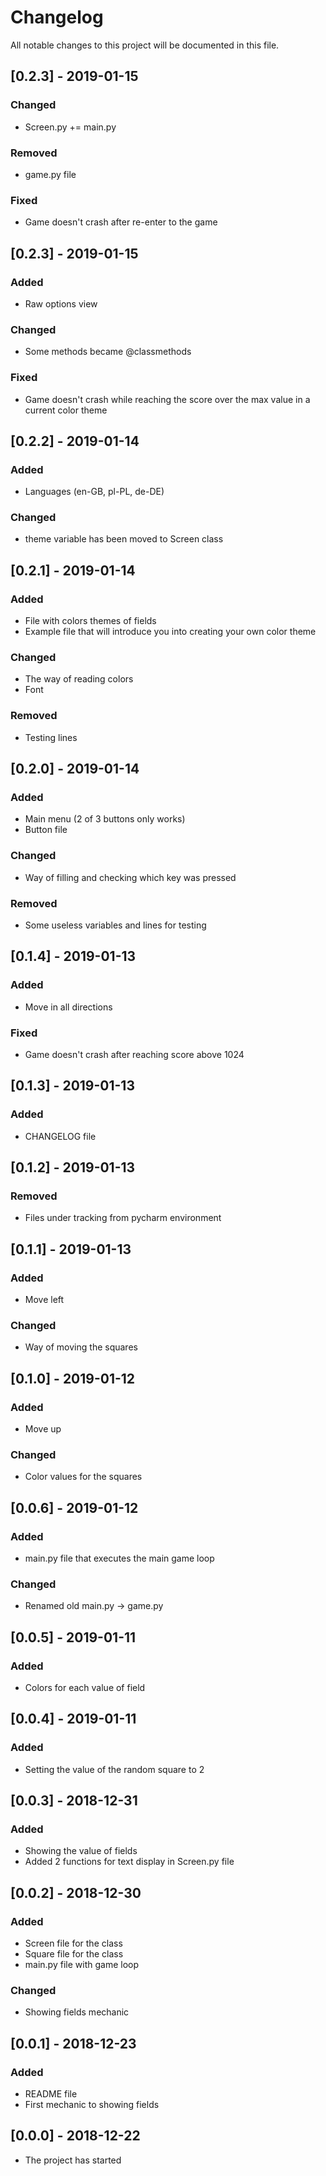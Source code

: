# Changelog
All notable changes to this project will be documented in this file.

## [0.2.3] - 2019-01-15
### Changed
- Screen.py += main.py

### Removed
- game.py file

### Fixed
- Game doesn't crash after re-enter to the game

## [0.2.3] - 2019-01-15
### Added
- Raw options view

### Changed
- Some methods became @classmethods

### Fixed
- Game doesn't crash while reaching the score over the max value in a current color theme

## [0.2.2] - 2019-01-14
### Added
- Languages (en-GB, pl-PL, de-DE)

### Changed
- theme variable has been moved to Screen class

## [0.2.1] - 2019-01-14
### Added
- File with colors themes of fields
- Example file that will introduce you into creating your own color theme

### Changed
- The way of reading colors
- Font

### Removed
- Testing lines

## [0.2.0] - 2019-01-14
### Added
- Main menu (2 of 3 buttons only works)
- Button file

### Changed
- Way of filling and checking which key was pressed

### Removed
- Some useless variables and lines for testing

## [0.1.4] - 2019-01-13
### Added
- Move in all directions

### Fixed
- Game doesn't crash after reaching score above 1024

## [0.1.3] - 2019-01-13
### Added
- CHANGELOG file

## [0.1.2] - 2019-01-13
### Removed
- Files under tracking from pycharm environment

## [0.1.1] - 2019-01-13
### Added
- Move left

### Changed
- Way of moving the squares

## [0.1.0] - 2019-01-12
### Added
- Move up

### Changed
- Color values for the squares

## [0.0.6] - 2019-01-12
### Added
- main.py file that executes the main game loop

### Changed
- Renamed old main.py -> game.py

## [0.0.5] - 2019-01-11
### Added
- Colors for each value of field

## [0.0.4] - 2019-01-11
### Added
- Setting the value of the random square to 2

## [0.0.3] - 2018-12-31
### Added
- Showing the value of fields
- Added 2 functions for text display in Screen.py file

## [0.0.2] - 2018-12-30
### Added
- Screen file for the class
- Square file for the class
- main.py file with game loop

### Changed
- Showing fields mechanic

## [0.0.1] - 2018-12-23
### Added
- README file
- First mechanic to showing fields

## [0.0.0] - 2018-12-22
- The project has started
